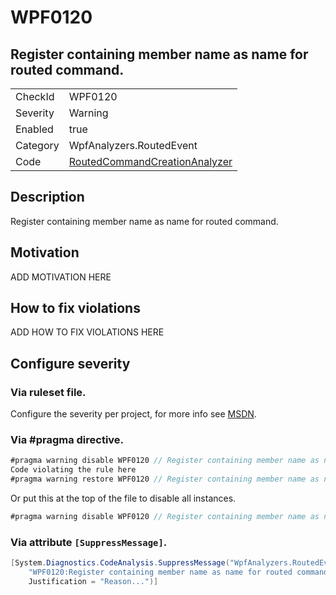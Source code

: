 # WPF0120
## Register containing member name as name for routed command.

<!-- start generated table -->
<table>
  <tr>
    <td>CheckId</td>
    <td>WPF0120</td>
  </tr>
  <tr>
    <td>Severity</td>
    <td>Warning</td>
  </tr>
  <tr>
    <td>Enabled</td>
    <td>true</td>
  </tr>
  <tr>
    <td>Category</td>
    <td>WpfAnalyzers.RoutedEvent</td>
  </tr>
  <tr>
    <td>Code</td>
    <td><a href="https://github.com/DotNetAnalyzers/WpfAnalyzers/blob/master/WpfAnalyzers/NodeAnalyzers/RoutedCommandCreationAnalyzer.cs">RoutedCommandCreationAnalyzer</a></td>
  </tr>
</table>
<!-- end generated table -->

## Description

Register containing member name as name for routed command.

## Motivation

ADD MOTIVATION HERE

## How to fix violations

ADD HOW TO FIX VIOLATIONS HERE

<!-- start generated config severity -->
## Configure severity

### Via ruleset file.

Configure the severity per project, for more info see [MSDN](https://msdn.microsoft.com/en-us/library/dd264949.aspx).

### Via #pragma directive.
```C#
#pragma warning disable WPF0120 // Register containing member name as name for routed command.
Code violating the rule here
#pragma warning restore WPF0120 // Register containing member name as name for routed command.
```

Or put this at the top of the file to disable all instances.
```C#
#pragma warning disable WPF0120 // Register containing member name as name for routed command.
```

### Via attribute `[SuppressMessage]`.

```C#
[System.Diagnostics.CodeAnalysis.SuppressMessage("WpfAnalyzers.RoutedEvent", 
    "WPF0120:Register containing member name as name for routed command.", 
    Justification = "Reason...")]
```
<!-- end generated config severity -->